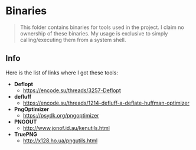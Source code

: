 # Binaries

> This folder contains binaries for tools used in the project.
> I claim no ownership of these binaries.
> My usage is exclusive to simply calling/executing them from a system shell.

## Info

Here is the list of links where I got these tools:

- **Deflopt**
  - <https://encode.su/threads/3257-Deflopt>
- **defluff**
  - <https://encode.su/threads/1214-defluff-a-deflate-huffman-optimizer>
- **PngOptimizer**
  - <https://psydk.org/pngoptimizer>
- **PNGOUT**
  - <http://www.jonof.id.au/kenutils.html>
- **TruePNG**
  - <http://x128.ho.ua/pngutils.html>
